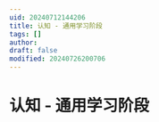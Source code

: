 ```yaml
---
uid: 20240712144206
title: 认知 - 通用学习阶段
tags: []
author: 
draft: false
modified: 20240726200706
---
```


# 认知 - 通用学习阶段